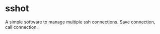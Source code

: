 sshot
=====

A simple software to manage multiple ssh connections. Save connection, call connection.
